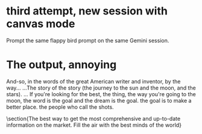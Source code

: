 # third attempt, new session with canvas mode

Prompt the same flappy bird prompt on the same Gemini session.

# The output, annoying

And-so, in the words of the great American writer and inventor, by the way... ...The story of the story (the journey to the sun and the moon, and the stars).
... If you're looking for the best, the thing, the way you're going to the moon, the word is the goal and the dream is the goal. the goal is to make a better place. the people who call the shots.

\section{The best way to get the most comprehensive and up-to-date information on the market. Fill the air with the best minds of the world}